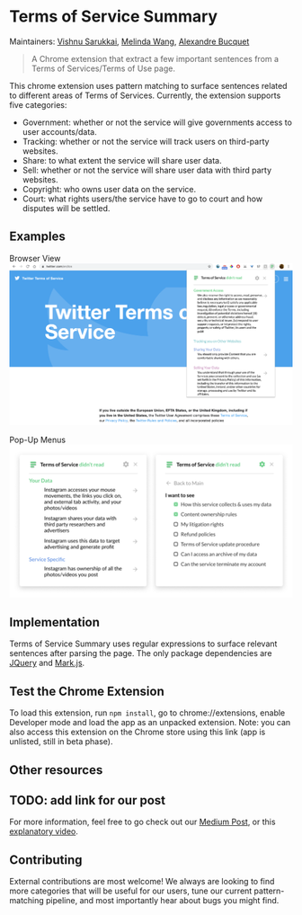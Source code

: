 # Terms of Service Summary

Maintainers: [Vishnu Sarukkai](https://github.com/VSAnimator), [Melinda Wang](https://github.com/melywang),  [Alexandre Bucquet](https://github.com/abucquet)

> A Chrome extension that extract a few important sentences from a Terms of Services/Terms of Use page.

This chrome extension uses pattern matching to surface sentences related to different areas of Terms of Services. Currently, the extension supports five categories:

- Government: whether or not the service will give governments access to user accounts/data.
- Tracking: whether or not the service will track users on third-party websites.
- Share: to what extent the service will share user data.
- Sell: whether or not the service will share user data with third party websites.
- Copyright: who owns user data on the service.
- Court: what rights users/the service have to go to court and how disputes will be settled.

## Examples
Browser View
![Browser View](images/browser-view.png)

Pop-Up Menus
![Pop-Up Menus](images/popup-view.png)

## Implementation
Terms of Service Summary uses regular expressions to surface relevant sentences after parsing the page. The only package dependencies are [JQuery](https://jquery.com/) and [Mark.js](https://markjs.io/).

## Test the Chrome Extension
To load this extension, run ```npm install```, go to chrome://extensions, enable Developer mode and load the app as an unpacked extension. Note: you can also access this extension on the Chrome store using this link (app is unlisted, still in beta phase).

## Other resources
## TODO: add link for our post
For more information, feel free to go check out our [Medium Post](), or this [explanatory video](https://vimeo.com/425369454).

## Contributing
External contributions are most welcome! We always are looking to find more categories that will be useful for our users, tune our current pattern-matching pipeline, and most importantly hear about bugs you might find. 
